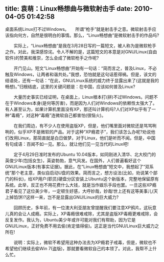 title: 袁萌：Linux畅想曲与微软射击手
date: 2010-04-05 01:42:58
---

<p>
	桌面系统Linux打不过Windows。　　所谓&ldquo;枪手&rdquo;就是射击手之意。微软射击手应该指向何方，自然是很明白的事情。那么，&ldquo;Linux畅想曲&rdquo;是微软射击手的作品吗?</p>
<p>
	　　实际上，&ldquo;Linux畅想曲&rdquo;是我在3月28日写的一篇短文，被人称为是微软枪手之作。对此，我深感惊诧。令人不解的是，这篇短文的本意是对GNU/Linux(自由软件)的赞美和推崇，怎么会成了微软枪手之作呢?</p>
<p>
	　　开门见山。短文&ldquo;Linux畅想曲&rdquo;开始有一句话：&ldquo;简而言之，普及Linux，不必触及Windows，让两者和谐共处。&rdquo;我想，恐怕就是这句话惹得祸。但是，该文的结语处，还有一句话：&ldquo;在此，GNU/Linux系统的威力终于显露出来了(这就是我的畅想)。&rdquo;归根结底，这里的关键问题是：在中国，应该如何普及Linux?</p>
<p>
	　　大量历史事实已经证明，在桌面上，Linux根本打(拼)不过Windows。问题不在于Windows本身(是何等厉害)，而是因为人们对Windows的依赖性太强大了。有人甚至认为，如果计算机里面没有XP，那还叫计算机吗?人们对XP似乎有了一种&ldquo;毒瘾&rdquo;，对这种&ldquo;毒瘾&rdquo;连微软自己都害怕(很恼火)。</p>
<p>
	　　在我们周边，有不少人在使用盗版XP，但是，他们嘴里面对微软还是骂骂咧咧的，似乎XP不是微软的产品。对于这种&ldquo;XP瘾君子&rdquo;，我们该怎么办呢?劝说他们改用Linux，那简直就是白日做梦。对于Linux，他们是听而不闻。但是，中国有句成语：百闻不如一见。那么，就让他们见一见当代的Linux吧!</p>
<p>
	　　定于4月29日准时发布的Ubuntu 10.04版本，如同刚进入清华、北大校门的英俊少年(包括女生)，英姿勃勃，意气风发。在国外，人们普遍看好这个GNU/Linux版本(有事实证据)。据此，在&ldquo;Linux畅想曲&rdquo;短文中，我想起了&ldquo;双系统&rdquo;那个老主意，类似自启动U盘的效果。简而言之，想方设法(比如，劝说某个部门的科长)，给XP用户(职员)硬盘分区安装上Ubuntu这个新版本，完整地保留原有系统。此举，反正也不用花费什么大钱，就是当作娱乐手段也罢。一旦这些XP瘾君子看见了这位美少年，一定顿生好感，大呼妙哉，妙哉!世上还有这等美事儿(天上掉馅饼)?这样一来，岂不是显露出GNU/Linux的巨大威力?</p>
<p>
	　　回顾历史，多年前，有一位澳大利亚朋友曾提醒我们要注意XP鸦片。这玩意儿真的会让人成瘾。实际上，XP毒瘾很难戒除，尤其是盗版XP毒瘾更难戒除，会反复发作。我认为，Ubuntu美少年或许可能对我们有帮助，因为它是GNU/Linux，正好免费不用去偷(肯定值得偷)。这正是当代GNU/Linux巨大威力之所在!</p>
<p>
	　　说明：实际上，微软不希望用这种办法去为XP瘾君子戒毒，但是，微软也不希望他们继续去偷Win 7(盗版)，那就要看微软自己的本领了。对此，我帮不上什么忙。</p>